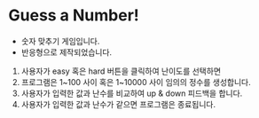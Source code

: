 # Guess a Number!

- 숫자 맞추기 게임입니다.
- 반응형으로 제작되었습니다.

1. 사용자가 easy 혹은 hard 버튼을 클릭하여 난이도를 선택하면
2. 프로그램은 1\~100 사이 혹은 1\~10000 사이 임의의 정수를 생성합니다.
3. 사용자가 입력한 값과 난수를 비교하여 up & down 피드백을 합니다.
4. 사용자가 입력한 값과 난수가 같으면 프로그램은 종료됩니다.

